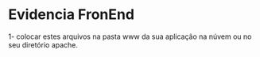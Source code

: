 # Evidencia FronEnd

1- colocar estes arquivos na pasta www da sua aplicação na núvem ou no seu diretório apache.
